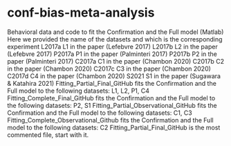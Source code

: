 # conf-bias-meta-analysis
Behavioral data and code to fit the Confirmation and the Full model (Matlab)
Here we provided the name of the datasets and which is the corresponding experiment 
L2017a L1 in the paper (Lefebvre 2017)
L2017b L2 in the paper (Lefebvre 2017)
P2017a P1 in the paper (Palminteri 2017)
P2017b P2 in the paper (Palminteri 2017)
C2017a C1 in the paper (Chambon 2020)
C2017b C2 in the paper (Chambon 2020)
C2017c C3 in the paper (Chambon 2020)
C2017d C4 in the paper (Chambon 2020)
S2021 S1 in the paper (Sugawara & Katahira 2021)
Fitting_Partial_Final_GitHub fits the Confirmation and the Full model to the following datasets: L1, L2, P1, C4
Fitting_Complete_Final_GitHub fits the Confirmation and the Full model to the following datasets: P2, S1
Fitting_Partial_Observational_GitHub fits the Confirmation and the Full model to the following datasets: C1, C3
Fitting_Complete_Observational_Github fits the Confirmation and the Full model to the following datasets: C2
Fitting_Partial_Final_GitHub is the most commented file, start with it. 
